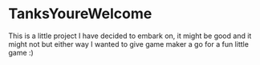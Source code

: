 # TanksYoureWelcome

This is a little project I have decided to embark on, it might be good and it might not but either way I wanted to give game maker a go for a fun little game :)
